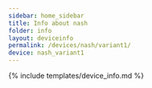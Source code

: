 ```yaml
---
sidebar: home_sidebar
title: Info about nash
folder: info
layout: deviceinfo
permalink: /devices/nash/variant1/
device: nash_variant1
---
```

{% include templates/device_info.md %}
